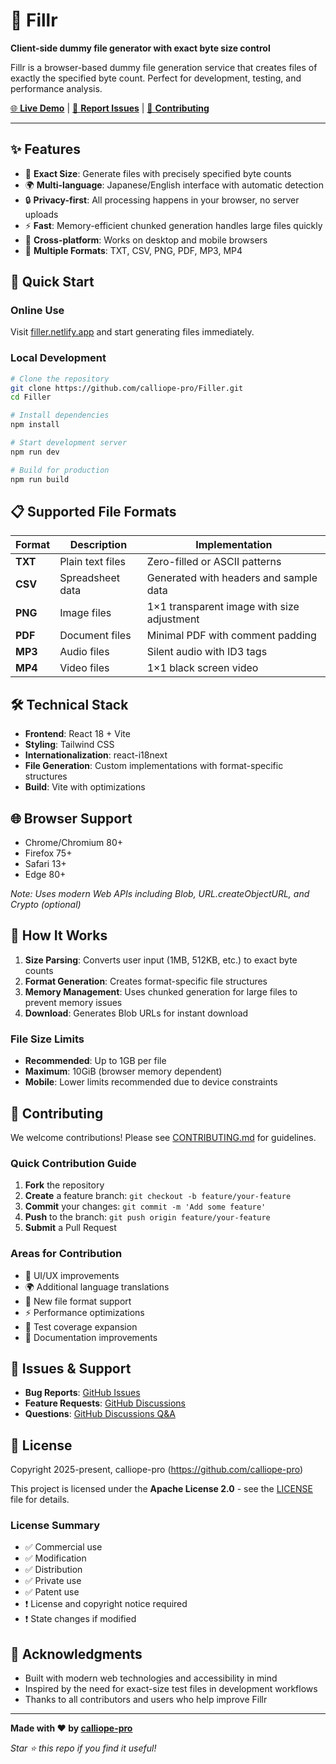 # 📁 Fillr

**Client-side dummy file generator with exact byte size control**

Fillr is a browser-based dummy file generation service that creates files of exactly the specified byte count. Perfect for development, testing, and performance analysis.

[🌐 **Live Demo**](https://filler.netlify.app) | [🐛 **Report Issues**](https://github.com/calliope-pro/Filler/issues) | [🤝 **Contributing**](./CONTRIBUTING.md)

---

## ✨ Features

- 🎯 **Exact Size**: Generate files with precisely specified byte counts
- 🌍 **Multi-language**: Japanese/English interface with automatic detection
- 🔒 **Privacy-first**: All processing happens in your browser, no server uploads
- ⚡ **Fast**: Memory-efficient chunked generation handles large files quickly
- 📱 **Cross-platform**: Works on desktop and mobile browsers
- 🎨 **Multiple Formats**: TXT, CSV, PNG, PDF, MP3, MP4

## 🚀 Quick Start

### Online Use
Visit [filler.netlify.app](https://filler.netlify.app/) and start generating files immediately.

### Local Development
```bash
# Clone the repository
git clone https://github.com/calliope-pro/Filler.git
cd Filler

# Install dependencies
npm install

# Start development server
npm run dev

# Build for production
npm run build
```

## 📋 Supported File Formats

| Format | Description | Implementation |
|--------|-------------|----------------|
| **TXT** | Plain text files | Zero-filled or ASCII patterns |
| **CSV** | Spreadsheet data | Generated with headers and sample data |
| **PNG** | Image files | 1×1 transparent image with size adjustment |
| **PDF** | Document files | Minimal PDF with comment padding |
| **MP3** | Audio files | Silent audio with ID3 tags |
| **MP4** | Video files | 1×1 black screen video |

## 🛠 Technical Stack

- **Frontend**: React 18 + Vite
- **Styling**: Tailwind CSS
- **Internationalization**: react-i18next
- **File Generation**: Custom implementations with format-specific structures
- **Build**: Vite with optimizations

## 🌐 Browser Support

- Chrome/Chromium 80+
- Firefox 75+
- Safari 13+
- Edge 80+

*Note: Uses modern Web APIs including Blob, URL.createObjectURL, and Crypto (optional)*

## 📖 How It Works

1. **Size Parsing**: Converts user input (1MB, 512KB, etc.) to exact byte counts
2. **Format Generation**: Creates format-specific file structures
3. **Memory Management**: Uses chunked generation for large files to prevent memory issues
4. **Download**: Generates Blob URLs for instant download

### File Size Limits

- **Recommended**: Up to 1GB per file
- **Maximum**: 10GiB (browser memory dependent)
- **Mobile**: Lower limits recommended due to device constraints

## 🤝 Contributing

We welcome contributions! Please see [CONTRIBUTING.md](./CONTRIBUTING.md) for guidelines.

### Quick Contribution Guide

1. **Fork** the repository
2. **Create** a feature branch: `git checkout -b feature/your-feature`
3. **Commit** your changes: `git commit -m 'Add some feature'`
4. **Push** to the branch: `git push origin feature/your-feature`
5. **Submit** a Pull Request

### Areas for Contribution

- 🎨 UI/UX improvements
- 🌍 Additional language translations
- 📁 New file format support
- ⚡ Performance optimizations
- 🧪 Test coverage expansion
- 📖 Documentation improvements

## 🐛 Issues & Support

- **Bug Reports**: [GitHub Issues](https://github.com/calliope-pro/Filler/issues)
- **Feature Requests**: [GitHub Discussions](https://github.com/calliope-pro/Filler/discussions)
- **Questions**: [GitHub Discussions Q&A](https://github.com/calliope-pro/Filler/discussions/categories/q-a)

## 📄 License

Copyright 2025-present, calliope-pro (https://github.com/calliope-pro)

This project is licensed under the **Apache License 2.0** - see the [LICENSE](./LICENSE) file for details.

### License Summary

- ✅ Commercial use
- ✅ Modification
- ✅ Distribution
- ✅ Private use
- ✅ Patent use
- ❗ License and copyright notice required
- ❗ State changes if modified

## 🙏 Acknowledgments

- Built with modern web technologies and accessibility in mind
- Inspired by the need for exact-size test files in development workflows
- Thanks to all contributors and users who help improve Fillr

---

**Made with ❤️ by [calliope-pro](https://github.com/calliope-pro)**

*Star ⭐ this repo if you find it useful!*